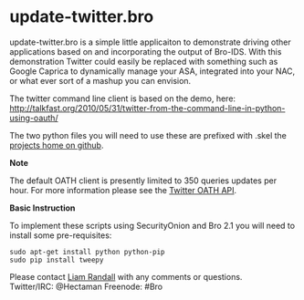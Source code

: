  update-twitter.bro
=========


update-twitter.bro is a simple little applicaiton to demonstrate driving other applications based on and incorporating the output of Bro-IDS.  With this demonstration Twitter could easily be replaced with something such as Google Caprica to dynamically manage your ASA, integrated into your NAC, or what ever sort of a mashup you can envision.

The twitter command line client is based on the demo, here:
    http://talkfast.org/2010/05/31/twitter-from-the-command-line-in-python-using-oauth/
    
The two python files you will need to use these are prefixed with .skel the [projects home on github](https://github.com/LiamRandall/bro-scripts/tree/master/update-twitter).

**Note**

The default OATH client is presently limited to 350 queries updates per hour.  For more information please see the [Twitter OATH API](https://dev.twitter.com/docs/auth/oauth).


**Basic Instruction**

To implement these scripts using SecurityOnion and Bro 2.1 you will need to install some pre-requisites:

    sudo apt-get install python python-pip
    sudo pip install tweepy

Please contact [Liam Randall](liam.randall@gmail.com) with any comments or questions.  
Twitter/IRC: @Hectaman
Freenode: #Bro

